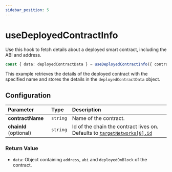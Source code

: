 ```yaml
---
sidebar_position: 5
---
```


# useDeployedContractInfo

Use this hook to fetch details about a deployed smart contract, including the ABI and address.

```ts
const { data: deployedContractData } = useDeployedContractInfo({ contractName: "YourContract" });
```

This example retrieves the details of the deployed contract with the specified name and stores the details in the `deployedContractData` object.

## Configuration

| Parameter              | Type     | Description                                                                                                                |
| :--------------------- | :------- | :------------------------------------------------------------------------------------------------------------------------- |
| **contractName**       | `string` | Name of the contract.                                                                                                      |
| **chainId** (optional) | `string` | Id of the chain the contract lives on. Defaults to [`targetNetworks[0].id`](/deploying/deploy-nextjs-app#--targetnetworks) |

### Return Value

- `data`: Object containing `address`, `abi` and `deployedOnBlock` of the contract.
